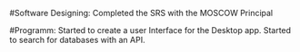 #Software Designing:
Completed the SRS with the MOSCOW Principal

#Programm:
Started to create a user Interface for the Desktop app.
Started to search for databases with an API.

